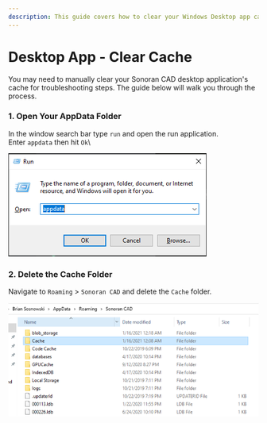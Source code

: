 ```yaml
---
description: This guide covers how to clear your Windows Desktop app cache.
---
```


# Desktop App - Clear Cache

You may need to manually clear your Sonoran CAD desktop application's cache for troubleshooting steps. The guide below will walk you through the process.

### 1. Open Your AppData Folder

In the window search bar type `run` and open the run application.\
Enter `appdata` then hit `Ok`\


![Windows - Run AppData](<../.gitbook/assets/image (149).png>)

### 2. Delete the Cache Folder

Navigate to `Roaming` > `Sonoran CAD` and delete the `Cache` folder.

![Sonoran CAD - Desktop Cache Folder](<../.gitbook/assets/image (148).png>)

